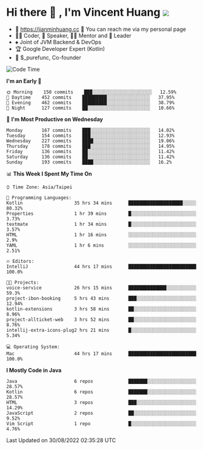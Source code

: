 # Hi there 👋 , I'm Vincent Huang ![](https://komarev.com/ghpvc/?username=Jian-Min-Huang)
- 💎 https://jianminhuang.cc 🙋 You can reach me via my personal page
- 👨‍💻 Coder, 🎤 Speaker, 👨‍🏫 Mentor and 🚀 Leader
- ♠️ Joint of JVM Backend & DevOps
- 🏆 Google Developer Expert (Kotlin)
- 💼 $_purefunc, Co-founder

<!--START_SECTION:waka-->
![Code Time](http://img.shields.io/badge/Code%20Time-832%20hrs%205%20mins-blue)

**I'm an Early 🐤** 

```text
🌞 Morning    150 commits    ███░░░░░░░░░░░░░░░░░░░░░░   12.59% 
🌆 Daytime    452 commits    █████████░░░░░░░░░░░░░░░░   37.95% 
🌃 Evening    462 commits    █████████░░░░░░░░░░░░░░░░   38.79% 
🌙 Night      127 commits    ██░░░░░░░░░░░░░░░░░░░░░░░   10.66%

```
📅 **I'm Most Productive on Wednesday** 

```text
Monday       167 commits    ███░░░░░░░░░░░░░░░░░░░░░░   14.02% 
Tuesday      154 commits    ███░░░░░░░░░░░░░░░░░░░░░░   12.93% 
Wednesday    227 commits    ████░░░░░░░░░░░░░░░░░░░░░   19.06% 
Thursday     178 commits    ███░░░░░░░░░░░░░░░░░░░░░░   14.95% 
Friday       136 commits    ██░░░░░░░░░░░░░░░░░░░░░░░   11.42% 
Saturday     136 commits    ██░░░░░░░░░░░░░░░░░░░░░░░   11.42% 
Sunday       193 commits    ████░░░░░░░░░░░░░░░░░░░░░   16.2%

```


📊 **This Week I Spent My Time On** 

```text
⌚︎ Time Zone: Asia/Taipei

💬 Programming Languages: 
Kotlin                   35 hrs 34 mins      ████████████████████░░░░░   80.32% 
Properties               1 hr 39 mins        █░░░░░░░░░░░░░░░░░░░░░░░░   3.73% 
textmate                 1 hr 34 mins        █░░░░░░░░░░░░░░░░░░░░░░░░   3.57% 
HTML                     1 hr 16 mins        ░░░░░░░░░░░░░░░░░░░░░░░░░   2.9% 
YAML                     1 hr 6 mins         ░░░░░░░░░░░░░░░░░░░░░░░░░   2.51%

🔥 Editors: 
IntelliJ                 44 hrs 17 mins      █████████████████████████   100.0%

🐱‍💻 Projects: 
voice-service            26 hrs 15 mins      ██████████████░░░░░░░░░░░   59.3% 
project-ibon-booking     5 hrs 43 mins       ███░░░░░░░░░░░░░░░░░░░░░░   12.94% 
kotlin-extensions        3 hrs 58 mins       ██░░░░░░░░░░░░░░░░░░░░░░░   8.96% 
project-allticket-web    3 hrs 52 mins       ██░░░░░░░░░░░░░░░░░░░░░░░   8.76% 
intellij-extra-icons-plug2 hrs 21 mins       █░░░░░░░░░░░░░░░░░░░░░░░░   5.34%

💻 Operating System: 
Mac                      44 hrs 17 mins      █████████████████████████   100.0%

```

**I Mostly Code in Java** 

```text
Java                     6 repos             ███████░░░░░░░░░░░░░░░░░░   28.57% 
Kotlin                   6 repos             ███████░░░░░░░░░░░░░░░░░░   28.57% 
HTML                     3 repos             ███░░░░░░░░░░░░░░░░░░░░░░   14.29% 
JavaScript               2 repos             ██░░░░░░░░░░░░░░░░░░░░░░░   9.52% 
Vim Script               1 repo              █░░░░░░░░░░░░░░░░░░░░░░░░   4.76%

```



 Last Updated on 30/08/2022 02:35:28 UTC
<!--END_SECTION:waka-->
